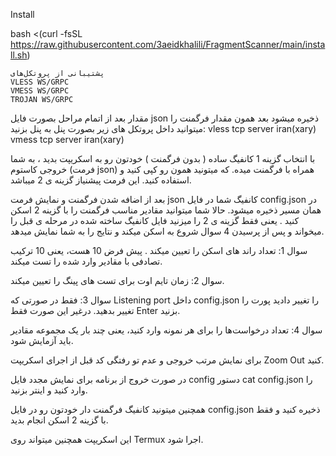 Install

bash <(curl -fsSL https://raw.githubusercontent.com/3aeidkhalili/FragmentScanner/main/install.sh)



    پشتیبانی از پروتکل‌های
    VLESS WS/GRPC
    VMESS WS/GRPC
    TROJAN WS/GRPC
مقدار بعد از اتمام مراحل بصورت فایل json ذخیره میشود بعد همون مقدار فرگمنت را میتوانید داخل پروتکل های زیر بصورت پنل به پنل بزنید:
    vless tcp server iran(xary)
    vmess tcp server iran(xary)

با انتخاب گزینه 1 کانفیگ ساده ( بدون فرگمنت ) خودتون رو به اسکریپت بدید ، به شما خروجی کاستوم (فرمت json) همراه با فرگمنت میده. که میتونید همون رو کپی کنید و استفاده کنید. این فرمت پیشنیاز گزینه ی 2 میباشد.

بعد از اضافه شدن فرگمنت و نمایش فرمت json کانفیگ شما در فایل config.json در همان مسیر ذخیره میشود. حالا شما میتوانید مقادیر مناسب فرگمنت را با گزینه 2 اسکن کنید . یعنی فقط گزینه ی 2 را میزنید فایل کانفیگ ساخته شده در مرحله ی قبل را میخواند و پس از پرسیدن 4 سوال شروع به اسکن میکند و نتایج را به شما نمایش میدهد.

سوال 1: تعداد راند های اسکن را تعیین میکند . پیش فرض 10 هست، یعنی 10 ترکیب تصادفی با مقادیر وارد شده را تست میکند.

سوال 2: زمان تایم اوت برای تست های پینگ را تعیین میکند.

سوال 3: فقط در صورتی که Listening port داخل config.json را تغییر دادید پورت را تغییر بدهید. درغیر این صورت فقط Enter بزنید.

سوال 4: تعداد درخواست‌ها را برای هر نمونه وارد کنید، یعنی چند بار یک مجموعه مقادیر باید آزمایش شود.

برای نمایش مرتب خروجی و عدم تو رفتگی کد قبل از اجرای اسکریپت Zoom Out کنید.

در صورت خروج از برنامه برای نمایش مجدد فایل config دستور cat config.json را وارد کنید و اینتر بزنید.

همچنین میتونید کانفیگ فرگمنت دار خودتون رو در فایل config.json ذخیره کنید و فقط با گزینه 2 اسکن انجام بدید.

این اسکریپت همچنین میتواند روی Termux اجرا شود.
